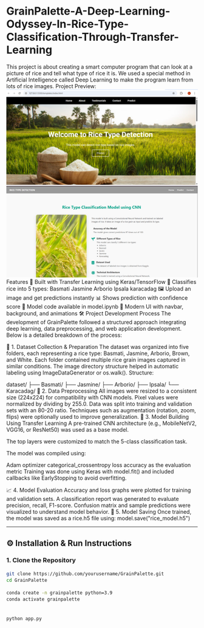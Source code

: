 # GrainPalette-A-Deep-Learning-Odyssey-In-Rice-Type-Classification-Through-Transfer-Learning
This project is about creating a smart computer program that can look at a picture of rice and tell what type of rice it is. We used a special method in Artificial Intelligence called Deep Learning to make the program learn from lots of rice images.
Project Preview:
![image Alt](https://github.com/karthik8094/GrainPalette-A-Deep-Learning-Odyssey-In-Rice-Type-Classification-Through-Transfer-Learning/blob/accfc8e0ce42c3244781b3d5f5d90f915d2c600b/Screenshot%202025-06-26%20161038.png)
![image Alt](https://github.com/karthik8094/GrainPalette-A-Deep-Learning-Odyssey-In-Rice-Type-Classification-Through-Transfer-Learning/blob/2dedade35c17bfc5bfbd9359905262919a93a247/Screenshot%202025-06-26%20190432.png)
Features
🧠 Built with Transfer Learning using Keras/TensorFlow
🌾 Classifies rice into 5 types:
Basmati
Jasmine
Arborio
Ipsala
karacadag
🖼 Upload an image and get predictions instantly
📊 Shows prediction with confidence score
🧠 Model code available in model.ipynb
🎨 Modern UI with navbar, background, and animations
🛠 Project Development Process
The development of GrainPalette followed a structured approach integrating deep learning, data preprocessing, and web application development. Below is a detailed breakdown of the process:

📁 1. Dataset Collection & Preparation
The dataset was organized into five folders, each representing a rice type: Basmati, Jasmine, Arborio, Brown, and White.
Each folder contained multiple rice grain images captured in similar conditions.
The image directory structure helped in automatic labeling using ImageDataGenerator or os.walk().
Structure:

dataset/
├── Basmati/
├── Jasmine/
├── Arborio/
├── Ipsala/
└── Karacadag/
🧹 2. Data Preprocessing
All images were resized to a consistent size (224x224) for compatibility with CNN models.
Pixel values were normalized by dividing by 255.0.
Data was split into training and validation sets with an 80-20 ratio.
Techniques such as augmentation (rotation, zoom, flips) were optionally used to improve generalization.
🧠 3. Model Building Using Transfer Learning
A pre-trained CNN architecture (e.g., MobileNetV2, VGG16, or ResNet50) was used as a base model.

The top layers were customized to match the 5-class classification task.

The model was compiled using:

Adam optimizer
categorical_crossentropy loss
accuracy as the evaluation metric
Training was done using Keras with model.fit() and included callbacks like EarlyStopping to avoid overfitting.

📈 4. Model Evaluation
Accuracy and loss graphs were plotted for training and validation sets.
A classification report was generated to evaluate precision, recall, F1-score.
Confusion matrix and sample predictions were visualized to understand model behavior.
💾 5. Model Saving
Once trained, the model was saved as a rice.h5 file using:
model.save("rice_model.h5")

---

## ⚙ Installation & Run Instructions

### 1. Clone the Repository

```bash
git clone https://github.com/yourusername/GrainPalette.git
cd GrainPalette

conda create -n grainpalette python=3.9
conda activate grainpalette


python app.py
